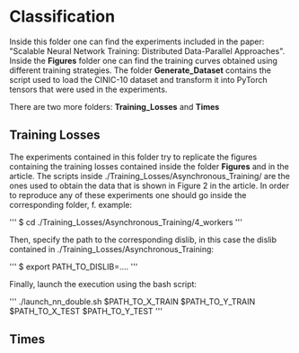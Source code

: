 # Classification
Inside this folder one can find the experiments included in the paper: "Scalable Neural Network Training: Distributed Data-Parallel Approaches". 
Inside the **Figures** folder one can find the training curves obtained using different training strategies. The folder **Generate_Dataset** contains the script used to load the CINIC-10 dataset and transform it 
into PyTorch tensors that were used in the experiments. 

There are two more folders: **Training_Losses** and **Times**

## Training Losses
The experiments contained in this folder try to replicate the figures containing the training losses contained inside the folder **Figures** and in the article. The scripts inside ./Training_Losses/Asynchronous_Training/ are the ones used to obtain the data that is shown in Figure 2 in the article. 
In order to reproduce any of these experiments one should go inside the corresponding folder, f. example:

'''
$ cd ./Training_Losses/Asynchronous_Training/4_workers
'''

Then, specify the path to the corresponding dislib, in this case the dislib contained in ./Training_Losses/Asynchronous_Training:

'''
$ export PATH_TO_DISLIB=....
'''

Finally, launch the execution using the bash script:

'''
./launch_nn_double.sh $PATH_TO_X_TRAIN $PATH_TO_Y_TRAIN $PATH_TO_X_TEST $PATH_TO_Y_TEST
'''

## Times
